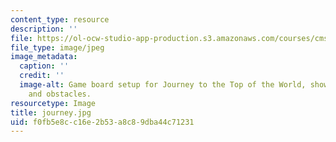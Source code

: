 ```yaml
---
content_type: resource
description: ''
file: https://ol-ocw-studio-app-production.s3.amazonaws.com/courses/cms-608-game-design-spring-2014/f0fb5e8cc16e2b53a8c89dba44c71231_journey.jpg
file_type: image/jpeg
image_metadata:
  caption: ''
  credit: ''
  image-alt: Game board setup for Journey to the Top of the World, showing game pieces
    and obstacles.
resourcetype: Image
title: journey.jpg
uid: f0fb5e8c-c16e-2b53-a8c8-9dba44c71231
---
```

